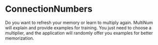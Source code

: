 # ConnectionNumbers

Do you want to refresh your memory or learn to multiply again. MultiNum will explain and provide examples for training. You just need to choose a multiplier, and the application will randomly offer you examples for better memorization.
